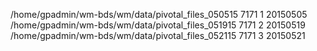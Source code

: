 /home/gpadmin/wm-bds/wm/data/pivotal_files_050515 7171 1 20150505
/home/gpadmin/wm-bds/wm/data/pivotal_files_051915 7171 2 20150519
/home/gpadmin/wm-bds/wm/data/pivotal_files_052115 7171 3 20150521
